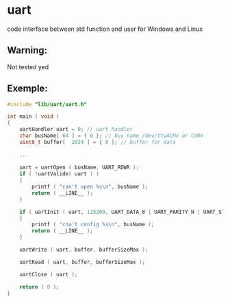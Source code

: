 # uart

code interface between std function and user for Windows and Linux

## Warning:
Not tested yed

## Exemple:
```C
#include "lib/uart/uart.h"

int main ( void )
{
	uartHandler uart = 0; // uart handler
	char busName[ 64 ] = { 0 }; // bus name /dev/ttyACMx or COMx
	uint8_t buffer[  1024 ] = { 0 }; // buffer for data
	
	...
	
	uart = uartOpen ( busName, UART_RDWR );
	if ( !uartValide( uart ) )
	{
		printf ( "can't open %s\n", busName );
		return ( __LINE__ );
	}

	if ( uartInit ( uart, 115200, UART_DATA_8 | UART_PARITY_N | UART_STOP_1 ) )
	{
		printf ( "cna't config %s\n", busName );
		return ( __LINE__ );
	}

	uartWrite ( uart, buffer, bufferSizeMax );

	uartRead ( uart, buffer, bufferSizeMax );

	uartClose ( uart );

	return ( 0 );
}